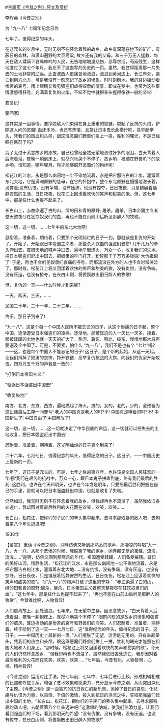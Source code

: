 #[李辉英《今昔之别》原文及赏析](https://www.vrrw.net/wx/9994.html)

李辉英《今昔之别》

为 “九一八” 七周年纪念日作

七年了。值得纪念的年头。

在这冗长的岁月中，无时无刻不在怀念着我的故乡，故乡有深蕴在地下的矿产，有蔽日的森林，和满山遍野的大豆高粱; 故乡还有我的父母，和三千万无人拯救、每天在敌人蹂躏下哀痛呻吟的人民，无告地暗地里悲伤，忍辱求活，苟延残生，这样地度过了这七个年月。我忘不了这血写的历史的一页。虽然，我住得距离那一片失去的土地非常的辽远。比吉波西人更痛苦地流浪，流浪到黄河边上，长江岸旁，逃亡到南方北方，可是我没有一刻忘记了故乡的惨象。时时刻刻地，我的耳边摇动着惨苦的哀号，闭上眼睛又看见强盗们虐待奴隶的情景，即或在梦中，也常为这些事情激怒得狂号，充满着复仇的火焰，不知不觉中就把拳头握得像铁一般的坚牢!

要复仇!

要回家!

这其实是一回事情。要挣脱敌人们束缚在身上重重的锁链，燃起了反抗的火焰，铲除这人间的恶魔! 血还未冷，也还有热情，且莫让日本鬼长此横行吧，高举起拳头，凭我们的热血和头颅，跟这班恶魔们野兽们拼上一拼，胜利的曙光，不是已经照在目前了吗?

为了太过于系念故乡的原故，自己也曾经全然无望地流过好多的眼泪，白天背着人后流着泪，夜晚一躺到床上，就尽兴地哭个不停了。故乡哟，被踏在野兽爪下的故乡哟，谁知道，哪年哪月，你才能够脱开恶魔们的拘绊呢!

松花江的江水，永是那么幽闲地一尘不染地流着，永是把它那洁白的江水，灌溉着东北大地，它是满洲原野的慈母，在它的怀抱中，整个东北原野在慢慢地滋长着，发育着;没有仇恨，没有争端，没有压迫，也没有掠夺，日日夜夜，只是铺展着恬静安然的生活，日日夜夜，松花江上回漾着欢快的笑声和甜美的歌。但，这七年中，那是任什么也提不起来了。

长白山上，赤血染遍了白的山，绿的田和青的原野; 屠杀，屠杀，日本帝国主义者整天整夜尽在狂饮奴隶们的血，再也不能在山前山后听见那醉人的牧歌。

这一切，这一切，……七年中的东北大地啊!

忍耐着，准备着，期待着，只要那个光明灿烂的日子一到，那就该是复仇的开始了。开始了，开始跟日本帝国主义者，那些杀人饮血的强盗们去拼! 几千几万的拳头伸出去，震撼天地的喊声冲过去，遍地举起烽火，万众一心，收复我们的失地，把日本强盗们赶出中国去，把奴隶的牢门打开，粉碎那千千万万条锁链! 大仇报偿了! 于是，再也不会听见奴隶们哀痛的呼号，而那流浪在外方的人也不会时常哭泣了。那时候，松花江上将又回漾着欢快的笑声和甜美的歌，没有仇恨，没有争端，没有压迫，也没有掠夺，在长白山侧，将要飘散出旧日醉人的牧歌!

但，复仇的一天——什么时候才到来呢?

一天，两天，三天，……

民国二十年，二十一年，二十二年，……

终于，那日子到来了!

“九一八”，这是个每一个中国人民所不能忘记的日子，从这个惨痛的日子起，整个中国，逐渐遭受日本强盗们的凌辱，逐渐地，那被压迫的人一天比一天多，接着，那被蹂躏的土地也就一天天的扩大了，热河、冀东、察北、绥东，慢慢地那木屐声要遍及全中国了。可是，不要紧，怕什么 “九一八”，我们不是也有个 “七七”吗?——这，也是每个中国人不能忘记的日子! 这日子，是个新的起始，从这一天起，让我们抖掉了奴隶的衣饰，挣开铁链，高举复仇抗战的大旗，向我们的仇家开始攻击，四万万五千万的声音是一致的：

“打倒日本帝国主义!”

“驱逐日本强盗出中国去!”

“收复失地!”

南方、北方、东方、西方，遍地燃起了烽火，男的，女的，老的，少的，全预备为这民族最后生存一同奋斗! 老大的中国真是老大的吗?不! 中国真是睡着的吗?不! 中国新生了! 中国自由了!中国解放了!

这一切，这一切，……这一切就决定了中华民族的命运，这一切就可以把失去的土地收复，把日本强盗赶出中国去!

忍耐着，准备着，期待着，这光明灿烂的日子真个到来了!

二十六年，七月七日，值得纪念的年头，值得纪念的日子。这日子，——中国历史上最新的一页。

七年了，这日子是冗长的。可是，七年之后的第八年，也许该是全国人民狂欢的一年吧?我们在艰苦的抗战中，万众一心，跟日本鬼子拼命到底，终有我们最后的胜利! 这胜利，也许在今天和明天，也许在今年或是明年，只要把最后胜利把握在自己的手里，那就可以把日本强盗赶出中国，也就是收复了失地。

仍然如旧，我无时无刻不在怀念着我的故乡，但我却再也不流泪了，虽然我依旧各处逃亡，我却因对着最后胜利的火花而在欢笑，欢笑，欢笑……

长白山，松花江，把你们的子民们的拳头集中起来，去寻求那残暴的敌人吧，去朝着第八个年头迈进吧!

1938年



【鉴赏】 重读《今昔之别》，耳畔仿佛又听到那熟悉的歌声，那凄凉的吟唱“九一八，九一八，从那个悲惨的时候，我脱离了我的家乡，抛弃那无尽的宝藏，流浪，流浪……”是啊，仿佛又回到那痛苦的年代，祖国遭受蹂躏，人们备受摧残。昔日的美好山河，恬静生活，“松花江的江水，永是那么幽闲地一尘不染地流着，永是把它那洁白的江水，灌溉着东北大地……没有仇恨，没有争端，没有压迫，也没有掠夺，日日夜夜，只是铺展着恬静安然的生活，日日夜夜，松花江上回漾着欢快的笑声和甜美的歌”。而“九一八”的炮声打破了这里的宁静： “赤血染遍了白的山，绿的田和青的原野;屠杀，屠杀，日本帝国主义者整天整夜尽在狂饮奴隶们的血”，“这七年中，那是任什么也提不起来了”，“再也不能在山前山后听见那醉人的牧歌”。今昔难比啊，人物皆异!

人们逃离故土，到处流浪。七年来，在无望中生存。因思念故乡，“白天背着人后流着泪，夜晚一躺到床上，就尽兴地哭个不停了!”眼前闪现的是故乡的惨象和强盗们的威风，耳边摇动的是惨苦的哀号和野兽们的淫笑。人们忍耐着、准备着、期待着。终于盼到了这一天——七月七日，这“值得纪念的年头，值得纪念的日子。这日子，——中国历史上最新的一页。”人们摆脱了无望，流泪是无用的，只有举起拳头，凭我们的热血和头颅，跟这班恶魔们野兽们拼上一拼，胜利的曙光才能照在祖国大地和人们身上。“那时候，松花江上将又回漾着欢快的笑声和甜美的歌”。今天的人们仍然怀念故乡，“但我却再也不流泪了，虽然我依旧各处逃亡，我却因对着最后胜利的火花而在欢笑，欢笑，欢笑……”七年后，今昔有别，人物皆同，心境、精神皆异!

《今昔之别》运用对比手法，把七年前、七年中、七年后进行比较，形成相辅相成的比照和呼应关系，增强了艺术效果和感染力，充分显示今昔之别，从而突出深化了主题。《今昔之别》是一曲高亢的抗日救亡的新乐章，抛掉了昔日的哀怨，化悲痛与仇恨为力量，以百倍、千倍的激情，投入到抗日的洪流之中，誓把那强盗们赶出中国的土地。“长白山，松花江，把你们的子民们的拳头集中起来，去寻求那残暴的敌人吧，去朝着第八个年头迈进吧!”这激昂的呐喊，使我们倍添力量，让我们看到强盗们的下场，看到那明天的希望! “没有仇恨，没有争端，没有压迫，也没有掠夺，在长白山侧，将要飘散出旧日醉人的牧歌!”

